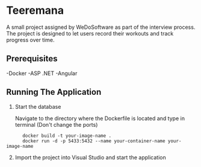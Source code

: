 
# Teeremana

A small project assigned by WeDoSoftware as part of the interview process. The project is designed to let users record their workouts and track progress over time.  


## Prerequisites

-Docker
-ASP .NET
-Angular

## Running The Application

1.  Start the database

       Navigate to the directory where the Dockerfile is located and type in terminal (Don't change the ports)
```
      docker build -t your-image-name .
      docker run -d -p 5433:5432 --name your-container-name your-image-name
 ```
2. Import the project into Visual Studio and start the application

